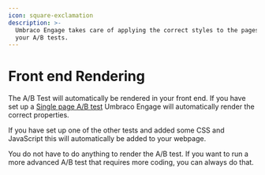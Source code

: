 ```yaml
---
icon: square-exclamation
description: >-
  Umbraco Engage takes care of applying the correct styles to the pages part of
  your A/B tests.
---
```


# Front end Rendering

The A/B Test will automatically be rendered in your front end. If you have set up a [Single page A/B test](types-of-ab-tests/single-page-ab-test.md) Umbraco Engage will automatically render the correct properties.

If you have set up one of the other tests and added some CSS and JavaScript this will automatically be added to your webpage.

You do not have to do anything to render the A/B test. If you want to run a more advanced A/B test that requires more coding, you can always do that.
